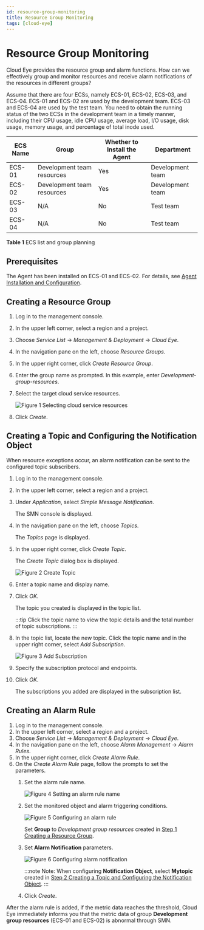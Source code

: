 ```yaml
---
id: resource-group-monitoring
title: Resource Group Monitoring 
tags: [cloud-eye]
---
```


# Resource Group Monitoring

Cloud Eye provides the resource group and alarm functions. How can we effectively group and monitor resources and receive alarm notifications of the resources in different groups?

Assume that there are four ECSs, namely ECS-01, ECS-02, ECS-03, and ECS-04. ECS-01 and ECS-02 are used by the development team. ECS-03 and ECS-04 are used by the test team. You need to obtain the running status of the two ECSs in the development team in a timely manner, including their CPU usage, idle CPU usage, average load, I/O usage, disk usage, memory usage, and percentage of total inode used.

|ECS Name|Group                     |Whether to Install the Agent|Department      |
|--------|--------------------------|----------------------------|----------------|
|ECS-01  |Development team resources|Yes                         |Development team|
|ECS-02  |Development team resources|Yes                         |Development team|
|ECS-03  |N/A                       |No                          |Test team       |
|ECS-04  |N/A                       |No                          |Test team       |

**Table 1** ECS list and group planning

## Prerequisites

The Agent has been installed on ECS-01 and ECS-02. For details, see [Agent Installation and Configuration](https://docs.otc.t-systems.com/cloud-eye/umn/server_monitoring/agent_installation_and_configuration.html).

## Creating a Resource Group

1. Log in to the management console.
2. In the upper left corner, select a region and a project.
3. Choose *Service List* -> *Management & Deployment* -> *Cloud Eye*.
4. In the navigation pane on the left, choose *Resource Groups*.
5. In the upper right corner, click *Create Resource Group*.
6. Enter the group name as prompted. In this example, enter *Development-group-resources*.
7. Select the target cloud service resources.

    ![**Figure 1** Selecting cloud service resources](/img/docs/best-practices/management-and-deployment/cloud-eye/en-us_image_0230389993.png)

8. Click *Create*.

## Creating a Topic and Configuring the Notification Object

When resource exceptions occur, an alarm notification can be sent to the configured topic subscribers.

1. Log in to the management console.
2. In the upper left corner, select a region and a project.
3. Under *Application*, select *Simple Message Notification*.

    The SMN console is displayed.

4. In the navigation pane on the left, choose *Topics*.

    The *Topics* page is displayed.

5. In the upper right corner, click *Create Topic*.

    The *Create Topic* dialog box is displayed.

    ![**Figure 2** Create Topic](/img/docs/best-practices/management-and-deployment/cloud-eye/en-us_image_0230390003.png)

6. Enter a topic name and display name.
7. Click *OK.*

    The topic you created is displayed in the topic list.

    :::tip
    Click the topic name to view the topic details and the total number of topic subscriptions.
    :::

8. In the topic list, locate the new topic. Click the topic name and in the upper right corner, select *Add Subscription*.

    ![**Figure 3** Add Subscription](/img/docs/best-practices/management-and-deployment/cloud-eye/en-us_image_0230391072.png)

9. Specify the subscription protocol and endpoints.
10. Click *OK*.

    The subscriptions you added are displayed in the subscription list.

## Creating an Alarm Rule

1. Log in to the management console.
2. In the upper left corner, select a region and a project.
3. Choose *Service List* -> *Management & Deployment* -> *Cloud Eye*.
4. In the navigation pane on the left, choose *Alarm Management* -> *Alarm Rules*.
5. In the upper right corner, click *Create Alarm Rule*.
6. On the *Create Alarm Rule* page, follow the prompts to set the parameters.
    1. Set the alarm rule name.

        ![**Figure 4** Setting an alarm rule name](/img/docs/best-practices/management-and-deployment/cloud-eye/en-us_image_0229987443.png)

    2. Set the monitored object and alarm triggering conditions.

        ![**Figure 5** Configuring an alarm rule](/img/docs/best-practices/management-and-deployment/cloud-eye/en-us_image_0229987653.png)

        Set **Group** to *Development group resources* created in [Step 1 Creating a Resource Group](#creating-a-resource-group).

    3. Set **Alarm Notification** parameters.

        ![**Figure 6** Configuring alarm notification](/img/docs/best-practices/management-and-deployment/cloud-eye/en-us_image_0229987913.png)

        :::note
        Note: When configuring **Notification Object**, select **Mytopic** created in [Step 2 Creating a Topic and Configuring the Notification Object](#creating-a-topic-and-configuring-the-notification-object).
        :::

    4. Click *Create*.

After the alarm rule is added, if the metric data reaches the threshold, Cloud Eye immediately informs you that the metric data of group **Development group resources** (ECS-01 and ECS-02) is abnormal through SMN.
